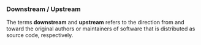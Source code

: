 ### Downstream / Upstream
The terms **downstream** and **upstream** refers to the direction from and toward the original authors or maintainers of software that is distributed as source code, respectively.

